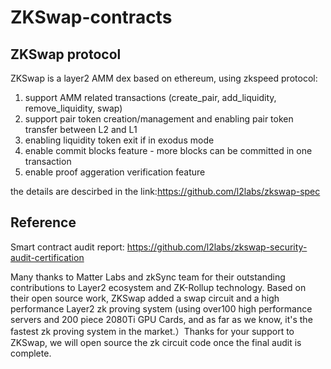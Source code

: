 # ZKSwap-contracts

## ZKSwap protocol
ZKSwap is a layer2 AMM dex based on ethereum, using zkspeed protocol:
1. support AMM related transactions (create_pair, add_liquidity, remove_liquidity, swap)
2. support pair token creation/management and enabling pair token transfer between L2 and L1
3. enabling liquidity token exit if in exodus mode
4. enable commit blocks feature - more blocks can be committed in one transaction 
5. enable proof aggeration verification feature    

the details are descirbed in the link:https://github.com/l2labs/zkswap-spec


## Reference
Smart contract audit report:
https://github.com/l2labs/zkswap-security-audit-certification


Many thanks to Matter Labs and zkSync team for their outstanding contributions to Layer2 ecosystem and ZK-Rollup technology. Based on their open source work, ZKSwap added a swap circuit and a high performance Layer2 zk proving system (using over100 high performance servers and 200 piece 2080Ti GPU Cards, and as far as we know, it's the fastest zk proving system in the market.）Thanks for your support to ZKSwap, we will open source the zk circuit code once the final audit is complete.

